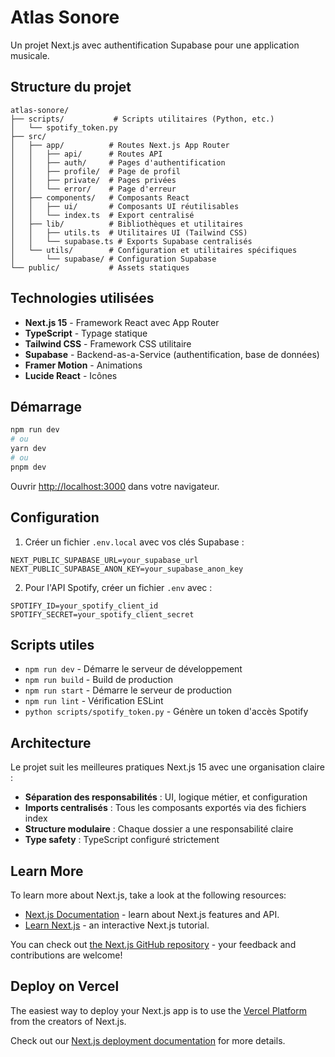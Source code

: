 # Atlas Sonore

Un projet Next.js avec authentification Supabase pour une application musicale.

## Structure du projet

```
atlas-sonore/
├── scripts/           # Scripts utilitaires (Python, etc.)
│   └── spotify_token.py
├── src/
│   ├── app/          # Routes Next.js App Router
│   │   ├── api/      # Routes API
│   │   ├── auth/     # Pages d'authentification
│   │   ├── profile/  # Page de profil
│   │   ├── private/  # Pages privées
│   │   └── error/    # Page d'erreur
│   ├── components/   # Composants React
│   │   ├── ui/       # Composants UI réutilisables
│   │   └── index.ts  # Export centralisé
│   ├── lib/          # Bibliothèques et utilitaires
│   │   ├── utils.ts  # Utilitaires UI (Tailwind CSS)
│   │   └── supabase.ts # Exports Supabase centralisés
│   └── utils/        # Configuration et utilitaires spécifiques
│       └── supabase/ # Configuration Supabase
└── public/           # Assets statiques
```

## Technologies utilisées

- **Next.js 15** - Framework React avec App Router
- **TypeScript** - Typage statique
- **Tailwind CSS** - Framework CSS utilitaire
- **Supabase** - Backend-as-a-Service (authentification, base de données)
- **Framer Motion** - Animations
- **Lucide React** - Icônes

## Démarrage

```bash
npm run dev
# ou
yarn dev
# ou
pnpm dev
```

Ouvrir [http://localhost:3000](http://localhost:3000) dans votre navigateur.

## Configuration

1. Créer un fichier `.env.local` avec vos clés Supabase :
```env
NEXT_PUBLIC_SUPABASE_URL=your_supabase_url
NEXT_PUBLIC_SUPABASE_ANON_KEY=your_supabase_anon_key
```

2. Pour l'API Spotify, créer un fichier `.env` avec :
```env
SPOTIFY_ID=your_spotify_client_id
SPOTIFY_SECRET=your_spotify_client_secret
```

## Scripts utiles

- `npm run dev` - Démarre le serveur de développement
- `npm run build` - Build de production
- `npm run start` - Démarre le serveur de production
- `npm run lint` - Vérification ESLint
- `python scripts/spotify_token.py` - Génère un token d'accès Spotify

## Architecture

Le projet suit les meilleures pratiques Next.js 15 avec une organisation claire :

- **Séparation des responsabilités** : UI, logique métier, et configuration
- **Imports centralisés** : Tous les composants exportés via des fichiers index
- **Structure modulaire** : Chaque dossier a une responsabilité claire
- **Type safety** : TypeScript configuré strictement

## Learn More

To learn more about Next.js, take a look at the following resources:

- [Next.js Documentation](https://nextjs.org/docs) - learn about Next.js features and API.
- [Learn Next.js](https://nextjs.org/learn) - an interactive Next.js tutorial.

You can check out [the Next.js GitHub repository](https://github.com/vercel/next.js) - your feedback and contributions are welcome!

## Deploy on Vercel

The easiest way to deploy your Next.js app is to use the [Vercel Platform](https://vercel.com/new?utm_medium=default-template&filter=next.js&utm_source=create-next-app&utm_campaign=create-next-app-readme) from the creators of Next.js.

Check out our [Next.js deployment documentation](https://nextjs.org/docs/app/building-your-application/deploying) for more details.

